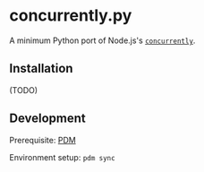 # concurrently.py

A minimum Python port of Node.js's [`concurrently`][concurrently].

## Installation

(TODO)

## Development

Prerequisite: [PDM](https://pdm-project.org/latest/)

Environment setup: `pdm sync`

[concurrently]: https://github.com/open-cli-tools/concurrently
